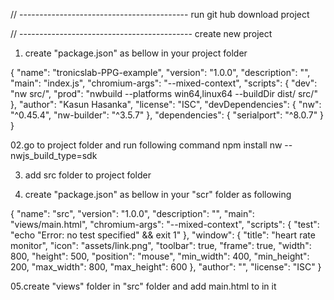// ------------------------------------------ run git hub download project







// ------------------------------------------- create new project 

01. create "package.json" as bellow in your project folder

{
  "name": "tronicslab-PPG-example",
  "version": "1.0.0",
  "description": "",
  "main": "index.js",
  "chromium-args": "--mixed-context",
  "scripts": {
    "dev": "nw src/",
    "prod": "nwbuild --platforms win64,linux64 --buildDir dist/ src/"
  },
  "author": "Kasun Hasanka",
  "license": "ISC",
  "devDependencies": {
    "nw": "^0.45.4",
    "nw-builder": "^3.5.7"
  },
  "dependencies": {
    "serialport": "^8.0.7"
  }
}




02.go to project folder and run following command
	npm install nw --nwjs_build_type=sdk

03. add src folder to project folder

04. create "package.json" as bellow in your "scr" folder as following

{
  "name": "src",
  "version": "1.0.0",
  "description": "",
  "main": "views/main.html",
  "chromium-args": "--mixed-context",
  "scripts": {
    "test": "echo \"Error: no test specified\" && exit 1"
  },
  "window": {
    "title": "heart rate monitor",
    "icon": "assets/link.png",
    "toolbar": true,
    "frame": true,
    "width": 800,
    "height": 500,
    "position": "mouse",
    "min_width": 400,
    "min_height": 200,
    "max_width": 800,
    "max_height": 600
  },
  "author": "",
  "license": "ISC"
}

05.create "views" folder in "src" folder and add main.html to in it





